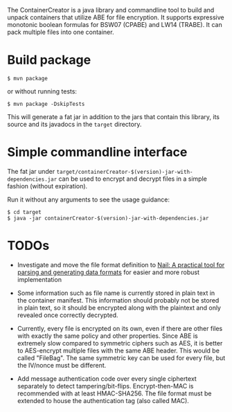 The ContainerCreator is a java library and commandline tool to build and unpack containers that utilize ABE for file encryption. It supports expressive monotonic boolean formulas for BSW07 (CPABE) and LW14 (TRABE). It can pack multiple files into one container.

# Build package

```
$ mvn package
```	

or without running tests:
	
```
$ mvn package -DskipTests
```

This will generate a fat jar in addition to the jars that contain this library, its source and its javadocs in the `target` directory.

# Simple commandline interface

The fat jar under `target/containerCreator-$(version)-jar-with-dependencies.jar` can be used to encrypt and decrypt files in a simple fashion (without expiration).

Run it without any arguments to see the usage guidance:

```
$ cd target
$ java -jar containerCreator-$(version)-jar-with-dependencies.jar
```

# TODOs

- Investigate and move the file format definition to [Nail: A practical tool for parsing and generating data formats](https://people.csail.mit.edu/nickolai/papers/bangert-nail.pdf) for easier and more robust implementation

- Some information such as file name is currently stored in plain text in the container manifest. This information should probably not be stored in plain text, so it should be encrypted along with the plaintext and only revealed once correctly decrypted.

- Currently, every file is encrypted on its own, even if there are other files with exactly the same policy and other properties. Since ABE is extremely slow compared to symmetric ciphers such as AES, it is better to AES-encrypt multiple files with the same ABE header. This would be called "FileBag". The same symmetric key can be used for every file, but the IV/nonce must be different.

- Add message authentication code over every single ciphertext separately to detect tampering/bit-flips. Encrypt-then-MAC is recommended with at least HMAC-SHA256. The file format must be extended to house the authentication tag (also called MAC).
